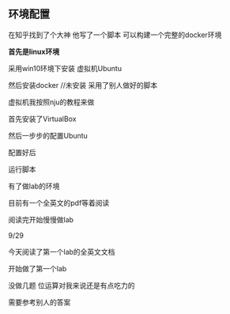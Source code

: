 ## 环境配置

在知乎找到了个大神 他写了一个脚本 可以构建一个完整的docker环境



**首先是linux环境**

采用win10环境下安装 虚拟机Ubuntu

然后安装docker  //未安装 采用了别人做好的脚本

虚拟机我按照nju的教程来做

首先安装了VirtualBox

然后一步步的配置Ubuntu

配置好后 

运行脚本

有了做lab的环境

目前有一个全英文的pdf等着阅读

阅读完开始慢慢做lab

9/29

今天阅读了第一个lab的全英文文档

开始做了第一个lab

没做几题 位运算对我来说还是有点吃力的

需要参考别人的答案

